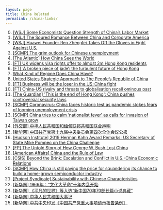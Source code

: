 ```yaml
---
layout: page
title: China Related
permalink: /china-links/
---
```


0. [[WSJ] Some Economists Question Strength of China’s Labor Market](https://www.wsj.com/articles/chinas-jobs-rebound-doesnt-appear-as-robust-as-the-government-claims-11591551390)
0. [[WSJ] The Soured Romance Between China and Corporate America](https://www.wsj.com/articles/the-soured-romance-between-china-and-corporate-america-11591365699)
0. [[WSJ] Huawei Founder Ren Zhengfei Takes Off the Gloves in Fight Against U.S.](https://www.wsj.com/articles/huawei-founder-ren-zhengfei-takes-off-the-gloves-in-fight-against-u-s-11591416028)
0. [[SCMP] The grim outlook for Chinese unemployment](https://series.scmp.com/grim-outlook-chinese-unemployment/)
0. [[The Atlantic] How China Sees the World](https://www.theatlantic.com/magazine/archive/2020/05/mcmaster-china-strategy/609088/)
0. [[FT] UK widens visa rights offer to almost 3m Hong Kong residents](https://www.ft.com/content/06e30290-1fcb-44cb-9ed6-5f4b0e7ff565)
0. [[FT] ‘A broken piece of jade’: the turbulent future of Hong Kong](https://www.ft.com/content/33ebddb5-4489-4774-bb61-7a7272f852e5)
0. [What Kind of Regime Does China Have?](https://www.the-american-interest.com/2020/05/18/what-kind-of-regime-does-china-have/)
0. [United States Strategic Approach to The People’s Republic of China](https://www.whitehouse.gov/wp-content/uploads/2020/05/U.S.-Strategic-Approach-to-The-Peoples-Republic-of-China-Report-5.20.20.pdf)
0. [[FT] Business will be the loser in the US-China fight](https://www.ft.com/content/5b2a61be-9f33-11ea-94c2-0526869b56b0)
0. [[FT] China-US rivalry and threats to globalisation recall ominous past](https://www.ft.com/content/5887ec6c-9d97-11ea-b65d-489c67b0d85d)
0. [[The Guardian] 'This is the end of Hong Kong': China pushes controversial security laws](https://www.theguardian.com/world/2020/may/21/china-proposes-controversial-national-security-law-for-hong-kong)
0. [[SCMP] Coronavirus: China faces historic test as pandemic stokes fears of looming unemployment crisis](https://www.scmp.com/economy/china-economy/article/3083513/coronavirus-china-faces-historic-test-pandemic-stokes-fears)
0. [[SCMP] China tries to calm ‘nationalist fever’ as calls for invasion of Taiwan grow](https://www.scmp.com/news/china/politics/article/3083696/china-tries-calm-nationalist-fever-calls-invasion-taiwan-grow)
0. [[外交部] 中华人民共和国和缅甸联邦共和国联合声明](https://www.fmprc.gov.cn/web/zyxw/t1733683.shtml)
0. [[新华网] 中国共产党第十九届中央委员会第四次全体会议公报](http://www.xinhuanet.com/politics/2019-10/31/c_1125178024.htm)
0. [[Hudson Institute] 2019 Herman Kahn Award Remarks: US Secretary of State Mike Pompeo on the China Challenge](https://www.hudson.org/research/15444-2019-herman-kahn-award-remarks-us-secretary-of-state-mike-pompeo-on-the-china-challenge)
0. [[FP] The Untold Story of How George W. Bush Lost China](https://foreignpolicy.com/2019/10/04/the-untold-story-of-how-george-w-bush-lost-china/)
0. [[American Affairs] China and the Rule of Law](https://americanaffairsjournal.org/2019/08/china-and-the-rule-of-law/)
0. [[CSIS] Beyond the Brink: Escalation and Conflict in U.S.-China Economic Relations](https://www.csis.org/analysis/csis-brief-beyond-brink-escalation-and-conflict-us-china-economic-relations)
0. [[SCMP] How China is still paying the price for squandering its chance to build a home-grown semiconductor industry](https://www.scmp.com/tech/big-tech/article/3024687/how-china-still-paying-price-squandering-its-chance-build-home-grown)
0. [[Project Syndicate] Sustainability with Chinese Characteristics](https://www.project-syndicate.org/commentary/china-demonstrating-climate-leadership-by-stephen-s-roach-2019-09)
0. [[新华网] 1966年：“文化大革命”十年内乱开始 ](http://www.xinhuanet.com/2019-09/27/c_1125049852.htm)
0. [[新华网] 《平凡的世界》等入选“新中国70年70部长篇小说典藏”](http://www.xinhuanet.com/book/2019-09/23/c_1210289789.htm)
0. [[新华网] 中华人民共和国大事记](http://www.xinhuanet.com/politics/2019-09/27/c_1125049752.htm) 
0. [[新华网] 中共中央印发《中国共产党重大事项请示报告条例》](http://www.xinhuanet.com/politics/2019-02/28/c_1124177187.htm)
